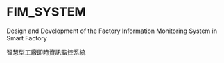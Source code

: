 # FIM_SYSTEM
Design and Development of the Factory Information Monitoring System in Smart Factory

智慧型工廠即時資訊監控系統
